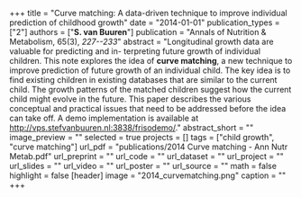 +++
title = "Curve matching: A data-driven technique to improve individual prediction of childhood growth"
date = "2014-01-01"
publication_types = ["2"]
authors = ["**S. van Buuren**"]
publication = "Annals of Nutrition & Metabolism, 65(3), _227--233_"
abstract = "Longitudinal growth data are valuable for predicting and in- terpreting future growth of individual children. This note explores the idea of **curve matching**, a new technique to improve prediction of future growth of an individual child. The key idea is to find existing children in existing databases that are similar to the current child. The growth patterns of the matched children suggest how the current child might evolve in the future. This paper describes the various conceptual and practical issues that need to be addressed before the idea can take off. A demo implementation is available at http://vps.stefvanbuuren.nl:3838/frisodemo/."
abstract_short = ""
image_preview = ""
selected = true
projects = []
tags = ["child growth", "curve matching"]
url_pdf = "publications/2014 Curve matching - Ann Nutr Metab.pdf"
url_preprint = ""
url_code = ""
url_dataset = ""
url_project = ""
url_slides = ""
url_video = ""
url_poster = ""
url_source = ""
math = false
highlight = false
[header]
image = "2014_curvematching.png"
caption = ""
+++
